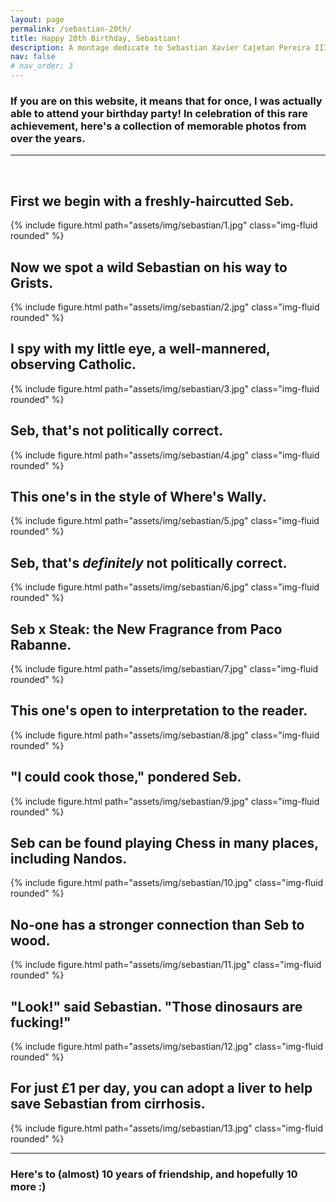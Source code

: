 ```yaml
---
layout: page
permalink: /sebastian-20th/
title: Happy 20th Birthday, Sebastian!
description: A montage dedicate to Sebastian Xavier Cajetan Pereira III Baron of Chestershire, Lord Duchy of Lancaster, Third Admiral to the Thane of Fife, Archduke of Monacissimo.
nav: false
# nav_order: 3
---
```


### If you are on this website, it means that for once, I was actually able to attend your birthday party! In celebration of this rare achievement, here's a collection of memorable photos from over the years.

---
<script src="/assets/js/confetti.js"></script>
<script type="text/javascript">
  const start = () => {
      setTimeout(function() {
          confetti.start()
      }, 1000); // 1000 is time that after 1 second start the confetti ( 1000 = 1 sec)
    };
  start();
</script>


<br />

## First we begin with a freshly-haircutted Seb.
{% include figure.html path="assets/img/sebastian/1.jpg" class="img-fluid rounded" %}
<br />

## Now we spot a wild Sebastian on his way to Grists.
{% include figure.html path="assets/img/sebastian/2.jpg" class="img-fluid rounded" %}
<br />

## I spy with my little eye, a well-mannered, observing Catholic.
{% include figure.html path="assets/img/sebastian/3.jpg" class="img-fluid rounded" %}
<br />

## Seb, that's not politically correct.
{% include figure.html path="assets/img/sebastian/4.jpg" class="img-fluid rounded" %}
<br />

## This one's in the style of Where's Wally.
{% include figure.html path="assets/img/sebastian/5.jpg" class="img-fluid rounded" %}
<br />

## Seb, that's *definitely* not politically correct.
{% include figure.html path="assets/img/sebastian/6.jpg" class="img-fluid rounded" %}
<br />

## Seb x Steak: the New Fragrance from Paco Rabanne.
{% include figure.html path="assets/img/sebastian/7.jpg" class="img-fluid rounded" %}
<br />

## This one's open to interpretation to the reader.
{% include figure.html path="assets/img/sebastian/8.jpg" class="img-fluid rounded" %}
<br />

## "I could cook those," pondered Seb.
{% include figure.html path="assets/img/sebastian/9.jpg" class="img-fluid rounded" %}
<br />

## Seb can be found playing Chess in many places, including Nandos.
{% include figure.html path="assets/img/sebastian/10.jpg" class="img-fluid rounded" %}
<br />

## No-one has a stronger connection than Seb to wood.
{% include figure.html path="assets/img/sebastian/11.jpg" class="img-fluid rounded" %}
<br />

## "Look!" said Sebastian. "Those dinosaurs are fucking!"
{% include figure.html path="assets/img/sebastian/12.jpg" class="img-fluid rounded" %}
<br />

## For just £1 per day, you can adopt a liver to help save Sebastian from cirrhosis.
{% include figure.html path="assets/img/sebastian/13.jpg" class="img-fluid rounded" %}
<br />

---

### Here's to (almost) 10 years of friendship, and hopefully 10 more :)